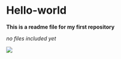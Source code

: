 # Hello-world

**This is a readme file for my first repository**

*no files included yet*





![](https://upload.wikimedia.org/wikipedia/commons/thumb/9/91/Octicons-mark-github.svg/600px-Octicons-mark-github.svg.png)
